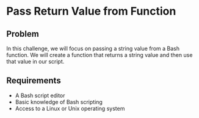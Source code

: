 # Pass Return Value from Function

## Problem

In this challenge, we will focus on passing a string value from a Bash function. We will create a function that returns a string value and then use that value in our script.

## Requirements

- A Bash script editor
- Basic knowledge of Bash scripting
- Access to a Linux or Unix operating system
